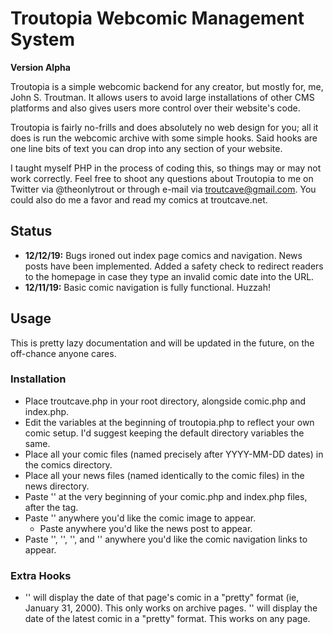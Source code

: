 # Troutopia Webcomic Management System

**Version Alpha**

Troutopia is a simple webcomic backend for any creator, but mostly for, me, John S. Troutman. It allows users to avoid large installations of other CMS platforms and also gives users more control over their website's code.

Troutopia is fairly no-frills and does absolutely no web design for you; all it does is run the webcomic archive with some simple hooks. Said hooks are one line bits of text you can drop into any section of your website.

I taught myself PHP in the process of coding this, so things may or may not work correctly. Feel free to shoot any questions about Troutopia to me on Twitter via @theonlytrout or through e-mail via troutcave@gmail.com. You could also do me a favor and read my comics at troutcave.net.

## Status

* **12/12/19:** Bugs ironed out index page comics and navigation.  News posts have been implemented.  Added a safety check to redirect readers to the homepage in case they type an invalid comic date into the URL.
* **12/11/19:** Basic comic navigation is fully functional.  Huzzah!

## Usage

This is pretty lazy documentation and will be updated in the future, on the off-chance anyone cares.

### Installation

* Place troutcave.php in your root directory, alongside comic.php and index.php.
* Edit the variables at the beginning of troutopia.php to reflect your own comic setup.  I'd suggest keeping the default directory variables the same.
* Place all your comic files (named precisely after YYYY-MM-DD dates) in the comics directory.
* Place all your news files (named identically to the comic files) in the news directory.
* Paste '<?php include('troutopia.php') ?>' at the very beginning of your comic.php and index.php files, after the <body> tag.
* Paste '<?php show_comic() ?>' anywhere you'd like the comic image to appear.
  * Paste <code><?php show_news() ?></code> anywhere you'd like the news post to appear.
* Paste '<?php first_comic() ?>', '<?php previous_comic() ?>', '<?php next_comic() ?>', and '<?php last_comic() ?>' anywhere you'd like the comic navigation links to appear.
  
### Extra Hooks

* '<?php pretty_date() ?>' will display the date of that page's comic in a "pretty" format (ie, January 31, 2000).  This only works on archive pages.  '<?php pretty_last_date() ?>' will display the date of the latest comic in a "pretty" format.  This works on any page.
